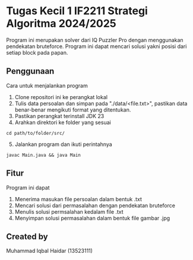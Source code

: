 # Tugas Kecil 1 IF2211 Strategi Algoritma 2024/2025
Program ini merupakan solver dari IQ Puzzler Pro dengan menggunakan pendekatan bruteforce. Program ini dapat mencari solusi yakni posisi dari setiap block pada papan.


## Penggunaan

Cara untuk menjalankan program
1. Clone repositori ini ke perangkat lokal
2. Tulis data persoalan dan simpan pada "./data/<file.txt>", pastikan data benar-benar mengikuti format yang ditentukan.
3. Pastikan perangkat terinstall JDK 23
4. Arahkan direktori ke folder yang sesuai
```
cd path/to/folder/src/
```
5. Jalankan program dan ikuti perintahnya
```
javac Main.java && java Main
```


## Fitur

Program ini dapat
1. Menerima masukan file persoalan dalam bentuk .txt
2. Mencari solusi dari permasalahan dengan pendekatan bruteforce
3. Menulis solusi permsalahan kedalam file .txt
4. Menyimpan solusi permasalahan dalam bentuk file gambar .jpg


## Created by
Muhammad Iqbal Haidar (13523111)
